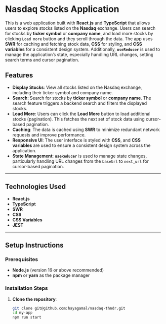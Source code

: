 # Nasdaq Stocks Application

This is a web application built with **React.js** and **TypeScript** that allows users to explore stocks listed on the **Nasdaq** exchange. Users can search for stocks by **ticker symbol** or **company name**, and load more stocks by clicking `Load more` button and they scroll through the data. The app uses **SWR** for caching and fetching stock data, **CSS** for styling, and **CSS variables** for a consistent design system. Additionally, **`useReducer`** is used to manage the application’s state, especially handling URL changes, setting search terms and cursor pagination.

## Features

- **Display Stocks**: View all stocks listed on the Nasdaq exchange, including their ticker symbol and company name.
- **Search**: Search for stocks by **ticker symbol** or **company name**. The search feature triggers a backend search and filters the displayed stocks.
- **Load More**: Users can click the **Load More** button to load additional stocks (pagination). This fetches the next set of stock data using cursor-based pagination.
- **Caching**: The data is cached using **SWR** to minimize redundant network requests and improve performance.
- **Responsive UI**: The user interface is styled with **CSS**, and **CSS variables** are used to ensure a consistent design system across the application.
- **State Management**: **`useReducer`** is used to manage state changes, particularly handling URL changes from the `baseUrl` to `next_url` for cursor-based pagination.

---

## Technologies Used

- **React.js**
- **TypeScript**
- **SWR**
- **CSS**
- **CSS Variables**
- **JEST**

---

## Setup Instructions

### Prerequisites

- **Node.js** (version 16 or above recommended)
- **npm** or **yarn** as the package manager

### Installation Steps

1. **Clone the repository**:
   ```bash
   git clone git@github.com:hayagamal/nasdaq-thndr.git
   cd my-app
   npm run start
   

